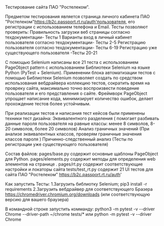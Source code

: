 Тестирование сайта ПАО "Ростелеком".

Предметом тестирования является страница личного кабинета ПАО "Ростелеком"https://b2c.passport.rt.ru/auth'пользователя, его регистрации с использованием телефона и Email.
Тесты позволяют проверить:
Правильность загрузки веб страницы согласно техдокументации- Тесты 1
Варианты вход в личный кабинет пользователя согласно техдокументации- Тесты 2-5
Регистрацию пользователя согласно техдокументации- Тесты 6-19
Регистрацию уже существующего пользователя -Тесты 20-21

С помощью Selenium написаны все 21 теста  с использованием PageObject pattern с использованием Библиотеки Selenium на языке Python (PyTest + Selenium).
Применении блока автоматизации тестов с помощью Библиотеки Selenium позволяет создать по средством
использования вебдрайвера коллекцию тестов, сократить время на провреку сайта, максимально точно воспроизвести поведение пользователя и его представления о сайте.
Фреймворк PageObject упрощает написание кода, минимизирует количество ошибок, делает прохождение тестов более устойчивым. 

При реализации тестов и написания тест кейсов были применены техники тест дизайна:
Эквивалентного разделения ( помогает разбивать данные пароля пользователя на равные классы: менее 8 символов, 8-20 символов, более 20 символов) 
Анализ граничных значений (При анализе эквивалентных классов, проверям граничные значения классов пароля )
Причинно-следственный анализ (Тесты по регистрации уже существующего пользователя)


Состав файлов:
pages/base.py содержит основные щаблоны PageObject для Python.
pages/elements.py содержит методы для определения web элементов на странице .
pages/rt.py содержит соответствующие настройки и локаторы сайта
tests/test_rt.py содержит 21  UI тестов для сайта ПАО "Ростелеком" https://b2c.passport.rt.ru/auth'


Как запустить Тесты:
1.Загрузить библиотку Selenium;
pip3 install -r requirements
2.Загрузить вебдрайвер для соответствующего Бразера
https://chromedriver.chromium.org/downloads (или соответствующую версию для вашего браузера)

В командной строке запустить комманду:
python3 -m pytest -v --driver Chrome --driver-path ~/chrome tests/*
или
python -m pytest -v --driver Chrome